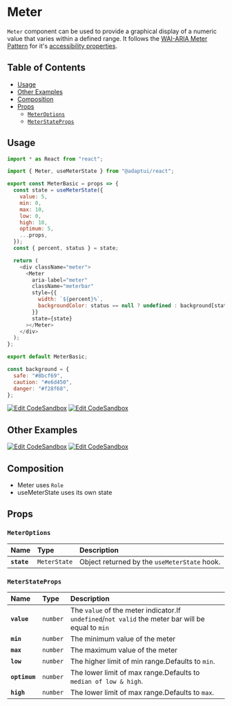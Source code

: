 # Meter

`Meter` component can be used to provide a graphical display of a numeric value
that varies within a defined range. It follows the
[WAI-ARIA Meter Pattern](https://www.w3.org/WAI/ARIA/apg/patterns/meter/) for
it's
[accessibility properties](https://www.w3.org/WAI/ARIA/apg/patterns/meter/#:~:text=Not%20applicable.-,WAI%2DARIA%20Roles%2C%20States%2C%20and%20Properties,-The%20element%20serving).

## Table of Contents

- [Usage](#usage)
- [Other Examples](#other-examples)
- [Composition](#composition)
- [Props](#props)
  - [`MeterOptions`](#meteroptions)
  - [`MeterStateProps`](#meterstateprops)

## Usage

```js
import * as React from "react";

import { Meter, useMeterState } from "@adaptui/react";

export const MeterBasic = props => {
  const state = useMeterState({
    value: 5,
    min: 0,
    max: 10,
    low: 0,
    high: 10,
    optimum: 5,
    ...props,
  });
  const { percent, status } = state;

  return (
    <div className="meter">
      <Meter
        aria-label="meter"
        className="meterbar"
        style={{
          width: `${percent}%`,
          backgroundColor: status == null ? undefined : background[status],
        }}
        state={state}
      ></Meter>
    </div>
  );
};

export default MeterBasic;

const background = {
  safe: "#8bcf69",
  caution: "#e6d450",
  danger: "#f28f68",
};
```

[![Edit CodeSandbox](https://img.shields.io/badge/Meter%20Basic-Open%20On%20CodeSandbox-%230971f1?style=for-the-badge&logo=codesandbox&labelColor=151515)](https://codesandbox.io/s/z9m7w0)
[![Edit CodeSandbox](https://img.shields.io/badge/Meter%20Basic%20TS-Open%20On%20CodeSandbox-%230971f1?style=for-the-badge&logo=codesandbox&labelColor=151515)](https://codesandbox.io/s/sjd6go)

## Other Examples

[![Edit CodeSandbox](https://img.shields.io/badge/Meter%20Styled-Open%20On%20CodeSandbox-%230971f1?style=for-the-badge&logo=codesandbox&labelColor=151515)](https://codesandbox.io/s/1dpgzo)
[![Edit CodeSandbox](https://img.shields.io/badge/Meter%20Styled%20TS-Open%20On%20CodeSandbox-%230971f1?style=for-the-badge&logo=codesandbox&labelColor=151515)](https://codesandbox.io/s/4v89rm)

## Composition

- Meter uses `Role`
- useMeterState uses its own state

## Props

### `MeterOptions`

| Name        | Type                    | Description                                  |
| :---------- | :---------------------- | :------------------------------------------- |
| **`state`** | <code>MeterState</code> | Object returned by the `useMeterState` hook. |

### `MeterStateProps`

| Name          | Type                | Description                                                                                        |
| :------------ | :------------------ | :------------------------------------------------------------------------------------------------- |
| **`value`**   | <code>number</code> | The `value` of the meter indicator.If `undefined`/`not valid` the meter bar will be equal to `min` |
| **`min`**     | <code>number</code> | The minimum value of the meter                                                                     |
| **`max`**     | <code>number</code> | The maximum value of the meter                                                                     |
| **`low`**     | <code>number</code> | The higher limit of min range.Defaults to `min`.                                                   |
| **`optimum`** | <code>number</code> | The lower limit of max range.Defaults to `median of low & high`.                                   |
| **`high`**    | <code>number</code> | The lower limit of max range.Defaults to `max`.                                                    |

